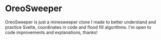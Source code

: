 # OreoSweeper

OreoSweeper is just a minesweeper clone I made to better understand and practice Svelte, coordinates in code and flood fill algorithms. I'm open to code improvements and explanations, thanks!